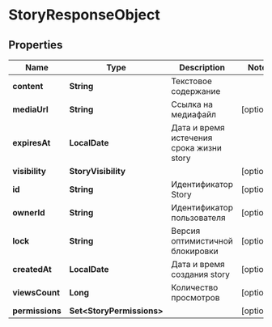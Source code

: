 

# StoryResponseObject


## Properties

| Name | Type | Description | Notes |
|------------ | ------------- | ------------- | -------------|
|**content** | **String** | Текстовое содержание |  |
|**mediaUrl** | **String** | Ссылка на медиафайл |  [optional] |
|**expiresAt** | **LocalDate** | Дата и время истечения срока жизни story |  |
|**visibility** | **StoryVisibility** |  |  [optional] |
|**id** | **String** | Идентификатор Story |  [optional] |
|**ownerId** | **String** | Идентификатор пользователя |  [optional] |
|**lock** | **String** | Версия оптимистичной блокировки |  [optional] |
|**createdAt** | **LocalDate** | Дата и время создания story |  [optional] |
|**viewsCount** | **Long** | Количество просмотров |  [optional] |
|**permissions** | **Set&lt;StoryPermissions&gt;** |  |  [optional] |



